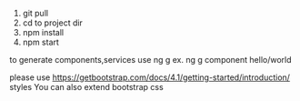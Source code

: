 1. git pull
2. cd to project dir
3. npm install
4. npm start

to generate components,services use ng g 
ex. ng g component hello/world

please use https://getbootstrap.com/docs/4.1/getting-started/introduction/ styles
You can also extend bootstrap css 
